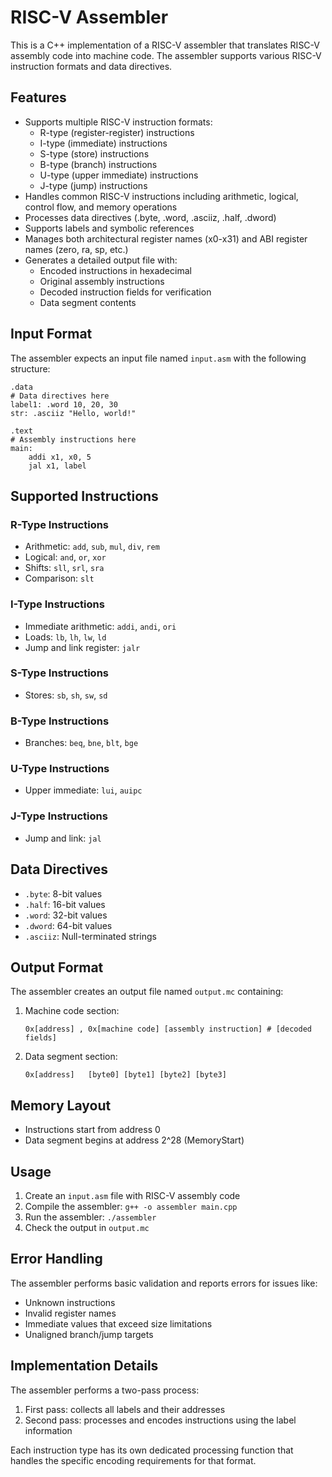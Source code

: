 # RISC-V Assembler

This is a C++ implementation of a RISC-V assembler that translates RISC-V assembly code into machine code. The assembler supports various RISC-V instruction formats and data directives.

## Features

- Supports multiple RISC-V instruction formats:
  - R-type (register-register) instructions
  - I-type (immediate) instructions
  - S-type (store) instructions
  - B-type (branch) instructions
  - U-type (upper immediate) instructions
  - J-type (jump) instructions
- Handles common RISC-V instructions including arithmetic, logical, control flow, and memory operations
- Processes data directives (.byte, .word, .asciiz, .half, .dword)
- Supports labels and symbolic references
- Manages both architectural register names (x0-x31) and ABI register names (zero, ra, sp, etc.)
- Generates a detailed output file with:
  - Encoded instructions in hexadecimal
  - Original assembly instructions
  - Decoded instruction fields for verification
  - Data segment contents

## Input Format

The assembler expects an input file named `input.asm` with the following structure:

```
.data
# Data directives here
label1: .word 10, 20, 30
str: .asciiz "Hello, world!"

.text
# Assembly instructions here
main:
    addi x1, x0, 5
    jal x1, label
```

## Supported Instructions

### R-Type Instructions
- Arithmetic: `add`, `sub`, `mul`, `div`, `rem`
- Logical: `and`, `or`, `xor`
- Shifts: `sll`, `srl`, `sra`
- Comparison: `slt`

### I-Type Instructions
- Immediate arithmetic: `addi`, `andi`, `ori`
- Loads: `lb`, `lh`, `lw`, `ld`
- Jump and link register: `jalr`

### S-Type Instructions
- Stores: `sb`, `sh`, `sw`, `sd`

### B-Type Instructions
- Branches: `beq`, `bne`, `blt`, `bge`

### U-Type Instructions
- Upper immediate: `lui`, `auipc`

### J-Type Instructions
- Jump and link: `jal`

## Data Directives

- `.byte`: 8-bit values
- `.half`: 16-bit values
- `.word`: 32-bit values
- `.dword`: 64-bit values
- `.asciiz`: Null-terminated strings

## Output Format

The assembler creates an output file named `output.mc` containing:

1. Machine code section:
   ```
   0x[address] , 0x[machine code] [assembly instruction] # [decoded fields]
   ```

2. Data segment section:
   ```
   0x[address]   [byte0] [byte1] [byte2] [byte3]
   ```

## Memory Layout

- Instructions start from address 0
- Data segment begins at address 2^28 (MemoryStart)

## Usage

1. Create an `input.asm` file with RISC-V assembly code
2. Compile the assembler: `g++ -o assembler main.cpp`
3. Run the assembler: `./assembler`
4. Check the output in `output.mc`

## Error Handling

The assembler performs basic validation and reports errors for issues like:
- Unknown instructions
- Invalid register names
- Immediate values that exceed size limitations
- Unaligned branch/jump targets

## Implementation Details

The assembler performs a two-pass process:
1. First pass: collects all labels and their addresses
2. Second pass: processes and encodes instructions using the label information

Each instruction type has its own dedicated processing function that handles the specific encoding requirements for that format.
